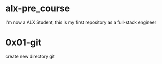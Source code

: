 # alx-pre_course
 I'm now a ALX Student, this is my first repository as a full-stack engineer
# 0x01-git
create new directory git